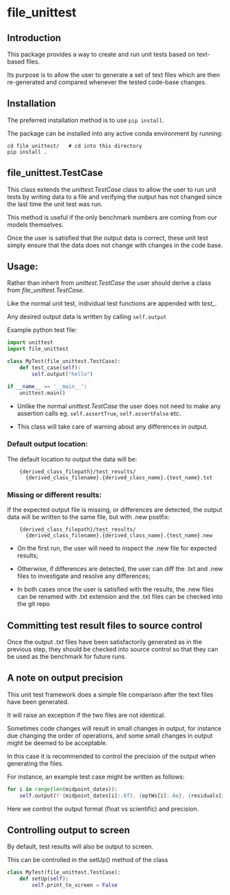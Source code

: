 # file_unittest

## Introduction

This package provides a way to create and run unit tests based on text-based files.

Its purpose is to allow the user to generate a set of text files which
are then re-generated and compared whenever the tested code-base changes. 

## Installation

The preferred installation method is to use `pip install`.

The package can be installed into any active conda environment by running:

```
cd file_unittest/   # cd into this directory
pip install .
```

## file_unittest.TestCase

This class extends the *unittest.TestCase* class to allow the user to
run unit tests by writing data to a file and verifying the output
has not changed since the last time the unit test was run.

This method is useful if the only benchmark numbers are coming from our
models themselves. 

Once the user is satisfied that the output data is
correct, these unit test simply ensure that the data does not change with
changes in the code base.

## Usage:

Rather than inherit from *unittest.TestCase* the user should
derive a class from *file_unittest.TestCase*.

Like the normal unit test, individual test functions 
are appended with *test_*.

Any desired output data is written by calling `self.output`

Example python test file:

```python
import unittest
import file_unittest

class MyTest(file_unittest.TestCase):
    def test_case(self):
        self.output("hello")

if __name__ == '__main__':
    unittest.main()
```

- Unlike the normal *unittest.TestCase* the user does not need to
make any assertion calls eg. `self.assertTrue`, `self.assertFalse` etc.

- This class will take care of warning about any differences in output.

### Default output location:

The default location to output the data will be:

```
    {derived_class_filepath}/test_results/
      {derived_class_filename}.{derived_class_name}.{test_name}.txt
```

### Missing or different results:

If the expected output file is missing, or differences are detected,
the output data will be written to the same file, but with .new postfix:

```
    {derived_class_filepath}/test_results/
      {derived_class_filename}.{derived_class_name}.{test_name}.new
```    

- On the first run, the user will need to inspect the .new file for expected
results;
    
- Otherwise, if differences are detected, the user can diff the 
.txt and .new files to investigate and resolve any differences;

- In both cases once the user is satisfied with the results, the .new files can 
be renamed with .txt  extension and the .txt files can be checked into the git repo

## Committing test result files to source control

Once the output *.txt* files have been satisfactorily generated as in the
previous step, they should be checked into source control so that they
can be used as the benchmark for future runs.

## A note on output precision

This unit test framework does a simple file comparison after the text files
have been generated. 

It will raise an exception if the two files are not identical.

Sometimes code changes will result in small changes in output,
for instance due changing the order of operations, and some small changes
in output might be deemed to be acceptable. 

In this case it is recommended to control the precision of the output when generating the files.

For instance, an example test case might be written as follows:

```python
for i in range(len(midpoint_dates)):
    self.output(f'{midpoint_dates[i]:.6f}, {optWs[i]:.6e}, {residuals[i]:.6e}')
```

Here we control the output format (float vs scientific) and precision.

## Controlling output to screen

By default, test results will also be output to screen.

This can be controlled in the setUp() method of the class

```python
class MyTest(file_unittest.TestCase):
    def setUp(self):
        self.print_to_screen = False
```
